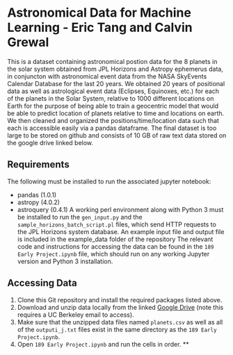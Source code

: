 # Astronomical Data for Machine Learning - Eric Tang and Calvin Grewal
This is a dataset containing astronomical postion data for the 8 planets in the solar system obtained from JPL Horizons and Astropy ephemerus data, in conjuncton with astronomical event data from the NASA SkyEvents Calendar Database for the last 20 years. We obtained 20 years of positional data as well as astrological event data (Eclipses, Equinoxes, etc.) for each of the planets in the Solar System, relative to 1000 different locations on Earth for the purpose of being able to train a geocentric model that would be able to predict location of planets relative to time and locations on earth. We then cleaned and organized the positions/time/location data such that each is accessible easily via a pandas dataframe. The final dataset is too large to be stored on github and consists of 10 GB of raw text data stored on the google drive linked below.

## Requirements
The following must be installed to run the associated jupyter notebook:
* pandas (1.0.1)
* astropy (4.0.2)
* astroquery (0.4.1)
A working perl environment along with Python 3 must be installed to run the `gen_input.py` and the `sample_horizons_batch_script.pl` files, which send HTTP requests to the JPL Horizons system database. An example input file and output file is included in the example_data folder of the repository
The relevant code and instructions for accessing the data can be found in the `189 Early Project.ipynb` file, which should run on any working Jupyter version and Python 3 installation.

## Accessing Data
1. Clone this Git repository and install the required packages listed above.
2. Download and unzip data locally from the linked [Google Drive](https://drive.google.com/drive/u/1/folders/16cBlFRV02PcA1_ypUR4UUju3h61P0zgg) (note this requires a UC Berkeley email to access). 
2. Make sure that the unzipped data files named `planets.csv` as well as all of the `outputi_j.txt` files exist in the same directory as the `189 Early Project.ipynb`.
3. Open `189 Early Project.ipynb` and run the cells in order. 
** 


